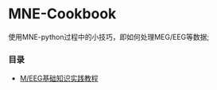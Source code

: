 # MNE-Cookbook
使用MNE-python过程中的小技巧，即如何处理MEG/EEG等数据;

### 目录
 - [M/EEG基础知识实践教程](./Docs/MEG\EEG基础.md)

